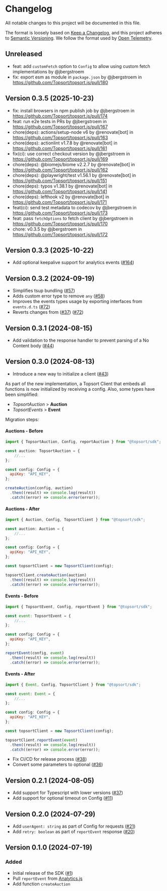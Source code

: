 # Changelog

All notable changes to this project will be documented in this file.

The format is loosely based on [Keep a Changelog](https://keepachangelog.com/en/1.0.0/),
and this project adheres to [Semantic Versioning](https://semver.org/spec/v2.0.0.html).
We follow the format used by [Open Telemetry](https://github.com/open-telemetry/opentelemetry-python/blob/main/CHANGELOG.md).

## Unreleased

- feat: add `customFetch` option to `Config` to allow using custom fetch implementations by @jbergstroem
- fix: export esm as module in `package.json` by @jbergstroem in https://github.com/Topsort/topsort.js/pull/180

## Version 0.3.5 (2025-10-23)

- fix: install browsers in npm publish job by @jbergstroem in https://github.com/Topsort/topsort.js/pull/174
- feat: run e2e tests in PRs by @jbergstroem in https://github.com/Topsort/topsort.js/pull/167
- chore(deps): actions/setup-node v6 by @renovate[bot] in https://github.com/Topsort/topsort.js/pull/163
- chore(deps): actionlint v1.7.8 by @renovate[bot] in https://github.com/Topsort/topsort.js/pull/161
- fix(ci): use correct checkout version by @jbergstroem in https://github.com/Topsort/topsort.js/pull/169
- chore(deps): @biomejs/biome v2.2.7 by @renovate[bot] in https://github.com/Topsort/topsort.js/pull/162
- chore(deps): @playwright/test v1.56.1 by @renovate[bot] in https://github.com/Topsort/topsort.js/pull/151
- chore(deps): typos v1.38.1 by @renovate[bot] in https://github.com/Topsort/topsort.js/pull/141
- chore(deps): lefthook v2 by @renovate[bot] in https://github.com/Topsort/topsort.js/pull/171
- feat(ci): send test metadata to codecov by @jbergstroem in https://github.com/Topsort/topsort.js/pull/173
- feat: pass `fetchOptions` to fetch client by @jbergstroem in https://github.com/Topsort/topsort.js/pull/170
- chore: v0.3.5 by @jbergstroem in https://github.com/Topsort/topsort.js/pull/172


## Version 0.3.3 (2025-10-22)

- Add optional keepalive support for analytics events ([#164](https://github.com/Topsort/topsort.js/pull/164))

## Version 0.3.2 (2024-09-19)

- Simplifies tsup bundling ([#57](https://github.com/Topsort/topsort.js/pull/57))
- Adds custom error type to remove `any` ([#58](https://github.com/Topsort/topsort.js/pull/58))
- Improves the events types usage by exporting interfaces from `events.d.ts` ([#72](https://github.com/Topsort/topsort.js/pull/72/commits/3819cf7effee078833096139c6a2145829d610bf))
- Reverts changes from ([#37](https://github.com/Topsort/topsort.js/pull/37)) ([#72](https://github.com/Topsort/topsort.js/pull/72/commits/1c14393c61413dc5d7298b83942a185a4ac6a884))

## Version 0.3.1 (2024-08-15)

- Add validation to the response handler to prevent parsing of a No Content body ([#44](https://github.com/Topsort/topsort.js/pull/49))

## Version 0.3.0 (2024-08-13)

- Introduce a new way to initialize a client ([#43](https://github.com/Topsort/topsort.js/pull/43))

As part of the new implementation, a Topsort Client that embeds all functions is now initialized by receiving a config. Also, some types have been simplified:
- _TopsortAuction_ > **Auction**
- _TopsortEvents_ > **Event**

Migration steps:

#### Auctions - Before
```js
import { TopsortAuction, Config, reportAuction } from "@topsort/sdk";

const auction: TopsortAuction = {
    //...
};

const config: Config = {
  apiKey: "API_KEY",
};

createAuction(config, auction)
  .then((result) => console.log(result))
  .catch((error) => console.error(error));
```

#### Auctions - After
```js
import { Auction, Config, TopsortClient } from "@topsort/sdk";

const auction: Auction = {
    //...
};

const config: Config = {
  apiKey: "API_KEY",
};

const topsortClient = new TopsortClient(config);

topsortClient.createAuction(auction)
  .then((result) => console.log(result))
  .catch((error) => console.error(error));
```


#### Events - Before
```js
import { TopsortEvent, Config, reportEvent } from "@topsort/sdk";

const event: TopsortEvent = {
    //...
};

const config: Config = {
  apiKey: "API_KEY",
};

reportEvent(config, event)
  .then((result) => console.log(result))
  .catch((error) => console.error(error));
```

#### Events - After
```js
import { Event, Config, TopsortClient } from "@topsort/sdk";

const event: Event = {
    //...
};

const config: Config = {
  apiKey: "API_KEY",
};

const topsortClient = new TopsortClient(config);

topsortClient.reportEvent(event)
  .then((result) => console.log(result))
  .catch((error) => console.error(error));
```

- Fix CI/CD for release process ([#38](https://github.com/Topsort/topsort.js/pull/38))
- Convert some parameters to optional ([#36](https://github.com/Topsort/topsort.js/pull/36))

## Version 0.2.1 (2024-08-05)

- Add support for Typescript with lower versions ([#37](https://github.com/Topsort/topsort.js/pull/37))
- Add support for optional timeout on Config ([#11](https://github.com/Topsort/topsort.js/pull/11))

## Version 0.2.0 (2024-07-29)

- Add `userAgent: string` as part of Config for requests ([#21](https://github.com/Topsort/topsort.js/pull/21))
- Add `retry: boolean` as part of `reportEvent` response ([#20](https://github.com/Topsort/topsort.js/pull/20))

## Version 0.1.0 (2024-07-19)

### Added

- Initial release of the SDK ([#1](https://github.com/Topsort/topsort.js/pull/1))
- Pull `reportEvent` from [Analytics.js](https://github.com/Topsort/analytics.js)
- Add function `createAuction`
